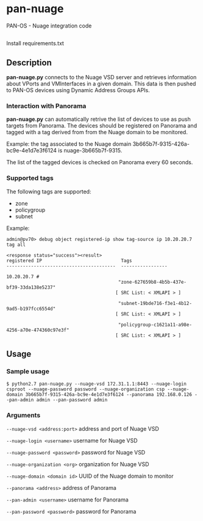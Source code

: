 # pan-nuage

PAN-OS - Nuage integration code

##

Install requirements.txt

## Description

**pan-nuage.py** connects to the Nuage VSD server and retrieves information about VPorts and VMInterfaces in a given domain. This data is then pushed to PAN-OS devices using Dynamic Address Groups APIs.

### Interaction with Panorama

**pan-nuage.py** can automatically retrive the list of devices to use as push targets from Panorama. The devices should be registered on Panorama and tagged with a tag derived from from the Nuage domain to be monitored. 

Example: the tag associated to the Nuage domain 3b665b7f-9315-426a-bc9e-4e1d7e3f6124 is nuage-3b665b7f-9315.

The list of the tagged devices is checked on Panorama every 60 seconds.

### Supported tags

The following tags are supported:

* zone
* policygroup
* subnet

Example:

	admin@pv70> debug object registered-ip show tag-source ip 10.20.20.7 tag all 

	<response status="success"><result>
	registered IP                             Tags
	----------------------------------------  -----------------

	10.20.20.7 #
	                                         "zone-627659b8-4b5b-437e-bf39-33da138e5237"
	                                        [ SRC List: < XMLAPI > ]
	
	                                         "subnet-19bde716-f3e1-4b12-9ad5-b197fcc6554d"
	                                        [ SRC List: < XMLAPI > ]
	
	                                         "policygroup-c1621a11-a98e-4256-a70e-474360c97e3f"
	                                        [ SRC List: < XMLAPI > ]



## Usage

### Sample usage

	$ python2.7 pan-nuage.py --nuage-vsd 172.31.1.1:8443 --nuage-login csproot --nuage-password password --nuage-organization csp --nuage-domain 3b665b7f-9315-426a-bc9e-4e1d7e3f6124 --panorama 192.168.0.126 --pan-admin admin --pan-password admin
	
### Arguments

`--nuage-vsd <address:port>` address and port of Nuage VSD

`--nuage-login <username>` username for Nuage VSD

`--nuage-password <password>` password for Nuage VSD

`--nuage-organization <org>` organization for Nuage VSD

`--nuage-domain <domain id>` UUID of the Nuage domain to monitor

`--panorama <address>` address of Panorama

`--pan-admin <username>` username for Panorama

`--pan-password <password>` password for Panorama
